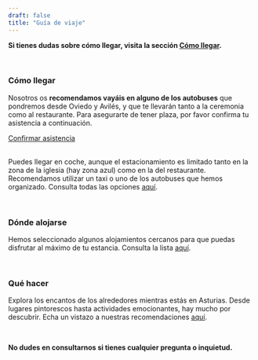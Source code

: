```yaml
---
draft: false
title: "Guía de viaje"
---
```


**Si tienes dudas sobre cómo llegar, visita la sección <a href="/travel">Cómo llegar</a>.**

<br>

### Cómo llegar

Nosotros os **recomendamos vayáis en alguno de los autobuses** que pondremos desde Oviedo y Avilés, y que te llevarán tanto a la ceremonia como al restaurante. Para asegurarte de tener plaza, por favor confirma tu asistencia a continuación.

<section class="button-container">
    <a href="https://docs.google.com/forms/d/e/1FAIpQLScq2pP8ATJLhpKHwHeiGDF7o2PFuoBEDatHrdL6Gm-oMKghQQ/viewform" target="_blank" class="button">Confirmar asistencia</a>
</section>

<br>

Puedes llegar en coche, aunque el estacionamiento es limitado tanto en la zona de la iglesia (hay zona azul) como en la del restaurante. Recomendamos utilizar un taxi o uno de los autobuses que hemos organizado. Consulta todas las opciones [aquí](/travel).




<br>

### Dónde alojarse

Hemos seleccionado algunos alojamientos cercanos para que puedas disfrutar al máximo de tu estancia. Consulta la lista [aquí](/accommodation).

<br>

### Qué hacer

Explora los encantos de los alrededores mientras estás en Asturias. Desde lugares pintorescos hasta actividades emocionantes, hay mucho por descubrir. Echa un vistazo a nuestras recomendaciones [aquí](/plans).

<br>

**No dudes en consultarnos si tienes cualquier pregunta o inquietud.**
